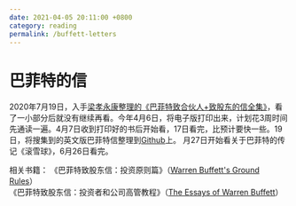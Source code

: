 ```yaml
---
date: 2021-04-05 20:11:00 +0800
category: reading
permalink: /buffett-letters
---
```


# 巴菲特的信

2020年7月19日，入手[梁孝永康整理的《巴菲特致合伙人+致股东的信全集》](https://mp.weixin.qq.com/s/vaViQc3Hcu8bW8_fALU4Ow)，看了一小部分后就没有继续再看。今年4月6日，将电子版打印出来，计划花3周时间先通读一遍。4月7日收到打印好的书后开始看，17日看完，比预计要快一些。19日，将搜集到的英文版巴菲特信整理到[Github](https://github.com/ezerzero/buffett-letters)上。
月27日开始看关于巴菲特的传记《滚雪球》，6月26日看完。

相关书籍：
《巴菲特致股东信：投资原则篇》（[Warren Buffett's Ground Rules](https://www.amazon.com/dp/1781255644)）  
《巴菲特致股东信：投资者和公司高管教程》（[The Essays of Warren Buffett](https://www.amazon.com/dp/1531017509)）
